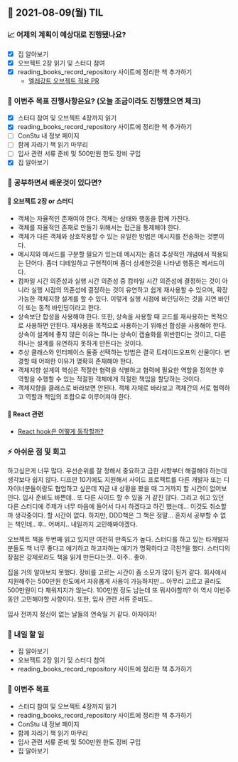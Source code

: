## 📆 2021-08-09(월) TIL

### 📈 어제의 계획이 예상대로 진행됐나요?
- [x] 집 알아보기
- [x] 오브젝트 2장 읽기 및 스터디 참여
- [x] reading_books_record_repository 사이트에 정리한 책 추가하기
  - [엘레강트 오브젝트 적용 PR](https://github.com/saseungmin/reading_books_record_repository/pull/101)

### 🦄 이번주 목표 진행사항은요? (오늘 조금이라도 진행했으면 체크)
- [x] 스터디 참여 및 오브젝트 4장까지 읽기
- [x] reading_books_record_repository 사이트에 정리한 책 추가하기
- [ ] ConStu 내 정보 페이지
- [ ] 함께 자라기 책 읽기 마무리
- [ ] 입사 관련 서류 준비 및 500만원 한도 장비 구입
- [x] 집 알아보기

### 🤔 공부하면서 배운것이 있다면?

#### 🎈 오브젝트 2장 or 스터디
- 객체는 자율적인 존재여야 한다. 객체는 상태와 행동을 함께 가진다.
- 객체를 자율적인 존재로 만들기 위해서는 접근을 통제해야 한다.
- 객체가 다른 객체와 상호작용할 수 있는 유일한 방법은 메시지를 전송하는 것뿐이다.
- 메시지와 메서드를 구분할 필요가 있는데 메시지는 좀더 추상적인 개념에서 적용되는 단어다. 좀더 디테일하고 구현적이며 좀더 상세한것을 나타낸 행동은 메서드이다.
- 컴파일 시간 의존성과 실행 시간 의존성 중 컴파일 시간 의존성에 결정하는 것이 아니라 실행 시점의 의존성에 결정하는 것이 유연하고 쉽게 재사용할 수 있으며, 확장 가능한 객체지향 설계를 할 수 있다. 이렇게 실행 시점에 바인딩하는 것을 지연 바인이 또는 동적 바인딩이라고 한다.
- 상속보단 합성을 사용해야 한다. 또한, 상속을 사용할 때 코드를 재사용하는 목적으로 사용하면 안된다. 재사용을 목적으로 사용하는기 위해선 합성을 사용해야 한다. 상속이 설계에 좋지 않은 이유는 하나는 상속이 캡슐화를 위반한다는 것이고, 다른 하나는 설계를 유연하지 못하게 만든다는 것이다.
- 추상 클래스와 인터페이스 둘중 선택하는 방법은 결국 트레이드오프의 산물이다. 변경할 때 어떠한 이유가 명확히 존재해야 한다.
- 객체지향 설계의 핵심은 적절한 협력을 식별하고 협력에 필요한 역할을 정의한 후 역할을 수행할 수 있는 적절한 객체에게 적절한 책임을 할당하는 것이다.
- 객체지향을 클래스로 바라보면 안된다. 객체 자체로 바라보고 객체간의 서로 협력하고 역할과 책임의 조합으로 이루어져야 한다.

#### 🎈 React 관련
- [React hook은 어떻게 동작할까?](https://hewonjeong.github.io/deep-dive-how-do-react-hooks-really-work-ko/)

### ⚡ 아쉬운 점 및 회고
하고싶은게 너무 많다. 우선순위를 잘 정해서 중요하고 급한 사항부터 해결해야 하는데 생각보다 쉽지 않다. 디프만 10기에도 지원해서 사이드 프로젝트를 다른 개발자 또는 디자이너분들이랑도 협업하고 싶은데 지금 내 상황을 봤을 때 그거까지 할 시간이 없어보인다. 입사 준비도 바쁜데.. 또 다른 사이드 할 수 있을 거 같진 않다. 그리고 쉬고 있던 다른 스터디에 주제가 너무 마음에 들어서 다시 하겠다고 하긴 했는데... 이것도 취소할까 생각중이다. 할 시간이 없다. 하지만, DDD책은 그 책은 정말... 혼자서 공부할 수 없는 책인데.. 후.. 어쩌지.. 내일까지 고민해봐야겠다.   

오브젝트 책을 두번째 읽고 있지만 여전히 만족도가 높다. 스터디를 하고 있는 타개발자분들도 책 너무 좋다고 얘기하고 하고자하는 얘기가 명확하다고 극찬?을 했다. 스터디의 장점은 강제로라도 책을 읽게 만든다는것.. 아주.. 좋아.   

집을 거의 알아보지 못했다. 장비를 고르는 시간이 좀 소모가 많이 된거 같다. 회사에서 지원해주는 500만원 한도에서 자유롭게 사용이 가능하지만... 아무리 고르고 골라도 500만원이 다 채워지지가 않는다. 100만원 정도 남는데 또 뭐사야할까? 이 역시 이번주 동안 고민해야할 사항이다. 또한, 입사 관련 서류 준비도..   

입사 전까지 정신이 없는 날들의 연속일 거 같다. 아자아자!

### 🚀 내일 할 일
- 집 알아보기
- 오브젝트 2장 읽기 및 스터디 참여
- reading_books_record_repository 사이트에 정리한 책 추가하기

### 🎯 이번주 목표
- 스터디 참여 및 오브젝트 4장까지 읽기
- reading_books_record_repository 사이트에 정리한 책 추가하기
- ConStu 내 정보 페이지
- 함께 자라기 책 읽기 마무리
- 입사 관련 서류 준비 및 500만원 한도 장비 구입
- 집 알아보기
